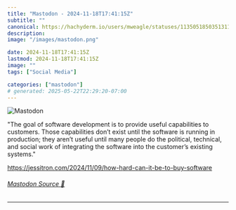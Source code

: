 ```yaml
---
title: "Mastodon - 2024-11-18T17:41:15Z"
subtitle: ""
canonical: https://hachyderm.io/users/mweagle/statuses/113505185035131115
description:
image: "/images/mastodon.png"

date: 2024-11-18T17:41:15Z
lastmod: 2024-11-18T17:41:15Z
image: ""
tags: ["Social Media"]

categories: ["mastodon"]
# generated: 2025-05-22T22:29:20-07:00
---
```

![Mastodon](/images/mastodon.png)

<p>&quot;The goal of software development is to provide useful capabilities to customers. Those capabilities don’t exist until the software is running in production; they aren’t useful until many people do the political, technical, and social work of integrating the software into the customer’s existing systems.&quot;</p><p><a href="https://jessitron.com/2024/11/09/how-hard-can-it-be-to-buy-software" target="_blank" rel="nofollow noopener noreferrer" translate="no"><span class="invisible">https://</span><span class="ellipsis">jessitron.com/2024/11/09/how-h</span><span class="invisible">ard-can-it-be-to-buy-software</span></a></p>


###### [Mastodon Source 🐘](https://hachyderm.io/@mweagle/113505185035131115)

___
